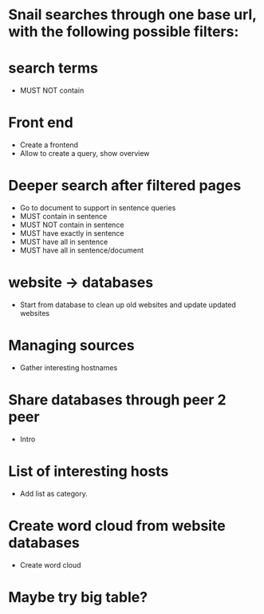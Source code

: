 
# Snail searches through one base url, with the following possible filters:
# search terms
- MUST NOT contain

# Front end
- Create a frontend
- Allow to create a query, show overview

# Deeper search after filtered pages
- Go to document to support in sentence queries
- MUST contain in sentence
- MUST NOT contain in sentence
- MUST have exactly in sentence
- MUST have all in sentence
- MUST have all in sentence/document

# website -> databases
- Start from database to clean up old websites and update updated websites
 
# Managing sources
- Gather interesting hostnames

# Share databases through peer 2 peer
- Intro

# List of interesting hosts
- Add list as category.

# Create word cloud from website databases
- Create word cloud

# Maybe try big table? 